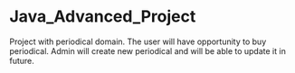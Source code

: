 # Java_Advanced_Project
Project with periodical domain. The user will have opportunity to buy periodical. Admin will create new periodical and will be able to update it in future.
